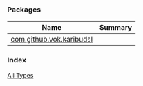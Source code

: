 

### Packages

| Name | Summary |
|---|---|
| [com.github.vok.karibudsl](com.github.vok.karibudsl/index.md) |  |

### Index

[All Types](alltypes/index.md)